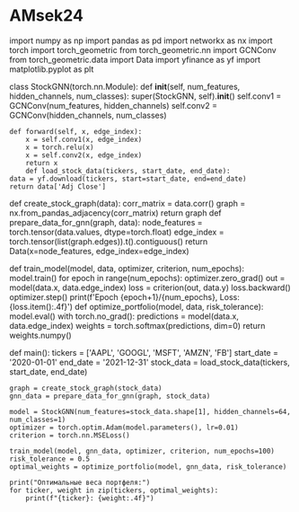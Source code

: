 # AMsek24
import numpy as np
import pandas as pd
import networkx as nx
import torch
import torch_geometric
from torch_geometric.nn import GCNConv
from torch_geometric.data import Data
import yfinance as yf
import matplotlib.pyplot as plt

class StockGNN(torch.nn.Module):
    def __init__(self, num_features, hidden_channels, num_classes):
        super(StockGNN, self).__init__()
        self.conv1 = GCNConv(num_features, hidden_channels)
        self.conv2 = GCNConv(hidden_channels, num_classes)

    def forward(self, x, edge_index):
        x = self.conv1(x, edge_index)
        x = torch.relu(x)
        x = self.conv2(x, edge_index)
        return x
        def load_stock_data(tickers, start_date, end_date):
    data = yf.download(tickers, start=start_date, end=end_date)
    return data['Adj Close']

def create_stock_graph(data):
    corr_matrix = data.corr()
    graph = nx.from_pandas_adjacency(corr_matrix)
    return graph
def prepare_data_for_gnn(graph, data):
    node_features = torch.tensor(data.values, dtype=torch.float)
    edge_index = torch.tensor(list(graph.edges)).t().contiguous()
    return Data(x=node_features, edge_index=edge_index)

def train_model(model, data, optimizer, criterion, num_epochs):
    model.train()
    for epoch in range(num_epochs):
        optimizer.zero_grad()
        out = model(data.x, data.edge_index)
        loss = criterion(out, data.y)
        loss.backward()
        optimizer.step()
        print(f'Epoch {epoch+1}/{num_epochs}, Loss: {loss.item():.4f}')
def optimize_portfolio(model, data, risk_tolerance):
    model.eval()
    with torch.no_grad():
        predictions = model(data.x, data.edge_index)
    weights = torch.softmax(predictions, dim=0)
    return weights.numpy()

def main():
    tickers = ['AAPL', 'GOOGL', 'MSFT', 'AMZN', 'FB']
    start_date = '2020-01-01'
    end_date = '2021-12-31'
    stock_data = load_stock_data(tickers, start_date, end_date)

    graph = create_stock_graph(stock_data)
    gnn_data = prepare_data_for_gnn(graph, stock_data)

    model = StockGNN(num_features=stock_data.shape[1], hidden_channels=64, num_classes=1)
    optimizer = torch.optim.Adam(model.parameters(), lr=0.01)
    criterion = torch.nn.MSELoss()

    train_model(model, gnn_data, optimizer, criterion, num_epochs=100)
    risk_tolerance = 0.5
    optimal_weights = optimize_portfolio(model, gnn_data, risk_tolerance)

    print("Оптимальные веса портфеля:")
    for ticker, weight in zip(tickers, optimal_weights):
        print(f"{ticker}: {weight:.4f}")


